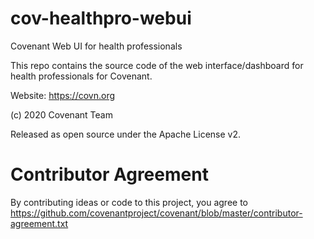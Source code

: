 # cov-healthpro-webui
Covenant Web UI for health professionals

This repo contains the source code of the web interface/dashboard for health professionals for Covenant.

Website: https://covn.org

(c) 2020 Covenant Team

Released as open source under the Apache License v2.

# Contributor Agreement
By contributing ideas or code to this project, you agree to  https://github.com/covenantproject/covenant/blob/master/contributor-agreement.txt

